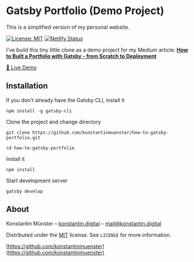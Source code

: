 # Gatsby Portfolio (Demo Project)
This is a simplified version of my personal website. 

[![License: MIT](https://img.shields.io/badge/License-MIT-blue.svg)](https://opensource.org/licenses/MIT) [![Netlify Status](https://api.netlify.com/api/v1/badges/3fd031e6-d734-4de2-bcb4-0c083fe667af/deploy-status)](https://app.netlify.com/sites/how-to-gatsby-portfolio/deploys)

I've build this tiny little clone as a demo project for my Medium article: [**How to Built a Portfolio with Gatsby - from Scratch to Deployment**](https://medium.com/@konstantin.muenster/how-to-build-a-portfolio-with-gatsby-from-scratch-to-deployment-cacbf7a1527)

[👏 Live Demo](https://how-to-gatsby-portfolio.netlify.app/)

## Installation
If you don't already have the Gatsby CLI, install it

  ```npm install -g gatsby-cli```

Clone the project and change directory

  ```git clone https://github.com/konstantinmuenster/how-to-gatsby-portfolio.git```
  
  ```cd how-to-gatsby-portfolio```

Install it

  ```npm install```

Start development server

  ```gatsby develop```

## About

Konstantin Münster – [konstantin.digital](https://konstantin.digital) – [mail@konstantin.digital](mailto:mail@konstantin.digital)

Distributed under the [MIT](http://showalicense.com/?fullname=Konstantin+M%C3%BCnster&year=2019#license-mit) license. 
See ``LICENSE`` for more information.

[https://github.com/konstantinmuenster](https://github.com/konstantinmuenster)
